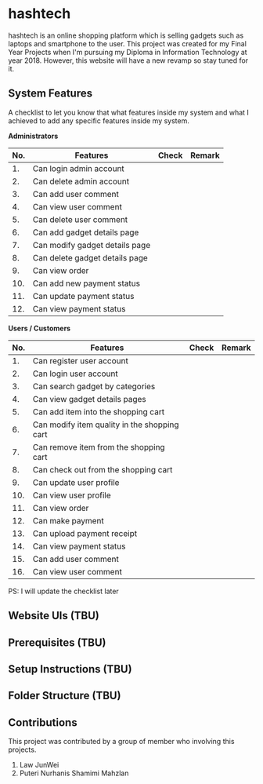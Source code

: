 # hashtech

hashtech is an online shopping platform which is selling gadgets such as laptops and smartphone to the user. This project was created for my Final Year Projects when I'm pursuing my Diploma in Information Technology at year 2018. However, this website will have a new revamp so stay tuned for it.

## System Features

A checklist to let you know that what features inside my system and what I achieved to add any specific features inside my system.

<b>Administrators</b>

| No. | Features | Check | Remark |
|-----|-------|--------|--------|
| 1. | Can login admin account |  | |
| 2. | Can delete admin account |  | |
| 3. | Can add user comment |  | |
| 4. | Can view user comment |  | |
| 5. | Can delete user comment |  | |
| 6. | Can add gadget details page |  | |
| 7. | Can modify gadget details page |  | |
| 8. | Can delete gadget details page |  | |
| 9. | Can view order |  | |
| 10. | Can add new payment status |  | |
| 11. | Can update payment status |  | |
| 12. | Can view payment status |  | |

<b>Users / Customers</b>

| No. | Features | Check | Remark |
|-----|-------|--------|--------|
| 1. | Can register user account |  | |
| 2. | Can login user account |  | |
| 3. | Can search gadget by categories |  | |
| 4. | Can view gadget details pages |  | |
| 5. | Can add item into the shopping cart |  | |
| 6. | Can modify item quality in the shopping cart |  | |
| 7. | Can remove item from the shopping cart |  | |
| 8. | Can check out from the shopping cart |  | |
| 9. | Can update user profile |  | |
| 10. | Can view user profile |  | |
| 11. | Can view order |  | |
| 12. | Can make payment |  | |
| 13. | Can upload payment receipt |  | |
| 14. | Can view payment status |  | |
| 15. | Can add user comment |  | |
| 16. | Can view user comment |  | |

PS: I will update the checklist later

## Website UIs (TBU)

## Prerequisites (TBU)

## Setup Instructions (TBU)

## Folder Structure (TBU)

## Contributions

This project was contributed by a group of member who involving this projects.
1. Law JunWei
2. Puteri Nurhanis Shamimi Mahzlan
